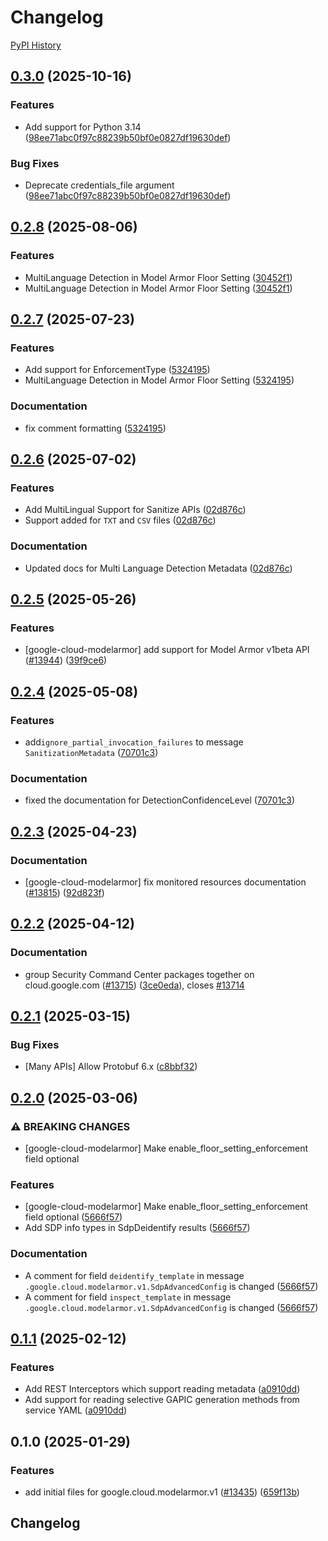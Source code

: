 # Changelog

[PyPI History][1]

[1]: https://pypi.org/project/google-cloud-modelarmor/#history

## [0.3.0](https://github.com/googleapis/google-cloud-python/compare/google-cloud-modelarmor-v0.2.8...google-cloud-modelarmor-v0.3.0) (2025-10-16)


### Features

* Add support for Python 3.14  ([98ee71abc0f97c88239b50bf0e0827df19630def](https://github.com/googleapis/google-cloud-python/commit/98ee71abc0f97c88239b50bf0e0827df19630def))


### Bug Fixes

* Deprecate credentials_file argument  ([98ee71abc0f97c88239b50bf0e0827df19630def](https://github.com/googleapis/google-cloud-python/commit/98ee71abc0f97c88239b50bf0e0827df19630def))

## [0.2.8](https://github.com/googleapis/google-cloud-python/compare/google-cloud-modelarmor-v0.2.7...google-cloud-modelarmor-v0.2.8) (2025-08-06)


### Features

* MultiLanguage Detection in Model Armor Floor Setting ([30452f1](https://github.com/googleapis/google-cloud-python/commit/30452f1ce7b3fbaffa9845ff46965ceb90a508d7))
* MultiLanguage Detection in Model Armor Floor Setting ([30452f1](https://github.com/googleapis/google-cloud-python/commit/30452f1ce7b3fbaffa9845ff46965ceb90a508d7))

## [0.2.7](https://github.com/googleapis/google-cloud-python/compare/google-cloud-modelarmor-v0.2.6...google-cloud-modelarmor-v0.2.7) (2025-07-23)


### Features

* Add support for EnforcementType ([5324195](https://github.com/googleapis/google-cloud-python/commit/5324195e74df117c50f3e615127f45b33967c192))
* MultiLanguage Detection in Model Armor Floor Setting ([5324195](https://github.com/googleapis/google-cloud-python/commit/5324195e74df117c50f3e615127f45b33967c192))


### Documentation

* fix comment formatting ([5324195](https://github.com/googleapis/google-cloud-python/commit/5324195e74df117c50f3e615127f45b33967c192))

## [0.2.6](https://github.com/googleapis/google-cloud-python/compare/google-cloud-modelarmor-v0.2.5...google-cloud-modelarmor-v0.2.6) (2025-07-02)


### Features

* Add MultiLingual Support for Sanitize APIs ([02d876c](https://github.com/googleapis/google-cloud-python/commit/02d876cdaa089818f34c286a5cb01b6cde3d8ad7))
* Support added for `TXT` and `CSV` files ([02d876c](https://github.com/googleapis/google-cloud-python/commit/02d876cdaa089818f34c286a5cb01b6cde3d8ad7))


### Documentation

* Updated docs for Multi Language Detection Metadata ([02d876c](https://github.com/googleapis/google-cloud-python/commit/02d876cdaa089818f34c286a5cb01b6cde3d8ad7))

## [0.2.5](https://github.com/googleapis/google-cloud-python/compare/google-cloud-modelarmor-v0.2.4...google-cloud-modelarmor-v0.2.5) (2025-05-26)


### Features

* [google-cloud-modelarmor] add support for Model Armor v1beta API ([#13944](https://github.com/googleapis/google-cloud-python/issues/13944)) ([39f9ce6](https://github.com/googleapis/google-cloud-python/commit/39f9ce66be729031d457e9799c3f3e18aa0a1f95))

## [0.2.4](https://github.com/googleapis/google-cloud-python/compare/google-cloud-modelarmor-v0.2.3...google-cloud-modelarmor-v0.2.4) (2025-05-08)


### Features

* add`ignore_partial_invocation_failures` to message `SanitizationMetadata` ([70701c3](https://github.com/googleapis/google-cloud-python/commit/70701c37f1a9f1b439b7c7bf886ddccc030856ef))


### Documentation

* fixed the documentation for DetectionConfidenceLevel ([70701c3](https://github.com/googleapis/google-cloud-python/commit/70701c37f1a9f1b439b7c7bf886ddccc030856ef))

## [0.2.3](https://github.com/googleapis/google-cloud-python/compare/google-cloud-modelarmor-v0.2.2...google-cloud-modelarmor-v0.2.3) (2025-04-23)


### Documentation

* [google-cloud-modelarmor] fix monitored resources documentation ([#13815](https://github.com/googleapis/google-cloud-python/issues/13815)) ([92d823f](https://github.com/googleapis/google-cloud-python/commit/92d823ff4d81988fcd3acf134ecb482e280cd229))

## [0.2.2](https://github.com/googleapis/google-cloud-python/compare/google-cloud-modelarmor-v0.2.1...google-cloud-modelarmor-v0.2.2) (2025-04-12)


### Documentation

* group Security Command Center packages together on cloud.google.com ([#13715](https://github.com/googleapis/google-cloud-python/issues/13715)) ([3ce0eda](https://github.com/googleapis/google-cloud-python/commit/3ce0eda3fe7b86acf2e67102077c803bf743f613)), closes [#13714](https://github.com/googleapis/google-cloud-python/issues/13714)

## [0.2.1](https://github.com/googleapis/google-cloud-python/compare/google-cloud-modelarmor-v0.2.0...google-cloud-modelarmor-v0.2.1) (2025-03-15)


### Bug Fixes

* [Many APIs] Allow Protobuf 6.x ([c8bbf32](https://github.com/googleapis/google-cloud-python/commit/c8bbf32606e790b559b261bf96700c76b6e2bfce))

## [0.2.0](https://github.com/googleapis/google-cloud-python/compare/google-cloud-modelarmor-v0.1.1...google-cloud-modelarmor-v0.2.0) (2025-03-06)


### ⚠ BREAKING CHANGES

* [google-cloud-modelarmor] Make enable_floor_setting_enforcement field optional

### Features

* [google-cloud-modelarmor] Make enable_floor_setting_enforcement field optional ([5666f57](https://github.com/googleapis/google-cloud-python/commit/5666f57ec39204adf97327be5c9c7a8131511cc8))
* Add SDP info types in SdpDeidentify results ([5666f57](https://github.com/googleapis/google-cloud-python/commit/5666f57ec39204adf97327be5c9c7a8131511cc8))


### Documentation

* A comment for field `deidentify_template` in message `.google.cloud.modelarmor.v1.SdpAdvancedConfig` is changed ([5666f57](https://github.com/googleapis/google-cloud-python/commit/5666f57ec39204adf97327be5c9c7a8131511cc8))
* A comment for field `inspect_template` in message `.google.cloud.modelarmor.v1.SdpAdvancedConfig` is changed ([5666f57](https://github.com/googleapis/google-cloud-python/commit/5666f57ec39204adf97327be5c9c7a8131511cc8))

## [0.1.1](https://github.com/googleapis/google-cloud-python/compare/google-cloud-modelarmor-v0.1.0...google-cloud-modelarmor-v0.1.1) (2025-02-12)


### Features

* Add REST Interceptors which support reading metadata ([a0910dd](https://github.com/googleapis/google-cloud-python/commit/a0910dd51541d238bc5fcf10159066ddfd928579))
* Add support for reading selective GAPIC generation methods from service YAML ([a0910dd](https://github.com/googleapis/google-cloud-python/commit/a0910dd51541d238bc5fcf10159066ddfd928579))

## 0.1.0 (2025-01-29)


### Features

* add initial files for google.cloud.modelarmor.v1 ([#13435](https://github.com/googleapis/google-cloud-python/issues/13435)) ([659f13b](https://github.com/googleapis/google-cloud-python/commit/659f13b2b1acacb20869663696860f63dcbbdf2f))

## Changelog
